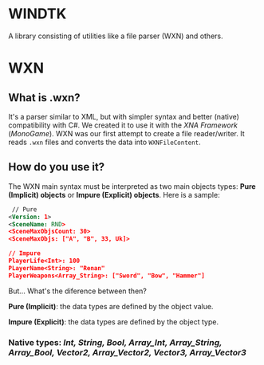 # WINDTK
A library consisting of utilities like a file parser (WXN) and others.

# WXN
## What is .wxn?
It's a parser similar to XML, but with simpler syntax and better (native) compatibility with C#.
We created it to use it with the _XNA Framework_ (_MonoGame_). WXN was our first attempt to create a file reader/writer. It reads ``.wxn`` files and converts the data into ``WXNFileContent``.

## How do you use it?
The WXN main syntax must be interpreted as two main objects types: __Pure (Implicit) objects__ or  __Impure (Explicit) objects__.
Here is a sample: 
```XML
 // Pure
<Version: 1>
<SceneName: RND>
<SceneMaxObjsCount: 30>
<SceneMaxObjs: ["A", "B", 33, Uk]>

// Impure
PlayerLife<Int>: 100
PLayerName<String>: "Renan"
PlayerWeapons<Array_String>: ["Sword", "Bow", "Hammer"]
```
But... What's the diference between then?

__Pure (Implicit)__: the data types are defined by the object value.

__Impure (Explicit)__: the data types are defined by the object type.

### Native types: _Int, String, Bool, Array_Int, Array_String, Array_Bool, Vector2, Array_Vector2, Vector3, Array_Vector3_
